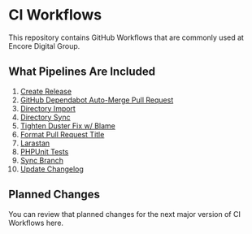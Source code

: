 # CI Workflows

This repository contains GitHub Workflows that are commonly used at Encore Digital Group.

## What Pipelines Are Included

1. [Create Release](./.github/workflows/createRelease.yml)
2. [GitHub Dependabot Auto-Merge Pull Request](./.github/workflows/dependabotAutoMerge.yml)
3. [Directory Import](./.github/workflows/directoryImport.yml)
4. [Directory Sync](./.github/workflows/directorySync.yml)
5. [Tighten Duster Fix w/ Blame](./.github/workflows/dusterFixBlame.yml)
6. [Format Pull Request Title](./.github/workflows/formatPullRequestTitle.yml)
7. [Larastan](./.github/workflows/larastan.yml)
8. [PHPUnit Tests](.github/workflows/phpunit.yml)
9. [Sync Branch](./.github/workflows/syncBranch.yml)
10. [Update Changelog](./.github/workflows/updateChangelog.yml)

## Planned Changes

You can review that planned changes for the next major version of CI Workflows here.